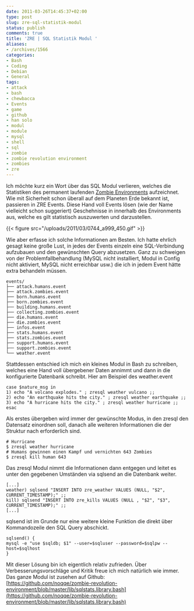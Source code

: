 ```yaml
---
date: 2011-03-26T14:45:37+02:00
type: post
slug: zre-sql-statistik-modul
status: publish
comments: true
title: 'ZRE | SQL Statistik Modul '
aliases:
- /archives/1566
categories:
- Bash
- Coding
- Debian
- General
tags:
- attack
- bash
- chewbacca
- Events
- game
- github
- han solo
- modul
- module
- mysql
- shell
- sql
- zombie
- zombie revolution environment
- zombies
- zre
---
```


Ich möchte kurz ein Wort über das SQL Modul verlieren, welches die Statistiken des permanent laufenden [Zombie Environments](http://zombies.n0q.org) aufzeichnet. Wie mit Sicherheit schon überall auf dem Planeten Erde bekannt ist, passieren in ZRE Events. Diese Hand voll Events lösen (wie der Name vielleicht schon suggeriert) Geschehnisse in innerhalb des Environments aus, welche es gilt statistisch auszuwerten und darzustellen.

{{< figure src="/uploads/2011/03/0744_a999_450.gif" >}}

Wie aber erfasse ich solche Informationen am Besten. Ich hatte ehrlich gesagt keine große Lust, in jedes der Events einzeln eine SQL-Verbindung aufzubauen und den gewünschten Query abzusetzen. Ganz zu schweigen von der Problemfallbehandlung (MySQL nicht installiert, Modul in Config nicht aktiviert, MySQL nicht erreichbar usw.) die ich in jedem Event hätte extra behandeln müssen.


    events/
    ├── attack.humans.event
    ├── attack.zombies.event
    ├── born.humans.event
    ├── born.zombies.event
    ├── building.humans.event
    ├── collecting.zombies.event
    ├── die.humans.event
    ├── die.zombies.event
    ├── infos.event
    ├── stats.humans.event
    ├── stats.zombies.event
    ├── support.humans.event
    ├── support.zombies.event
    └── weather.event


Stattdessen entschied ich mich ein kleines Modul in Bash zu schreiben, welches eine Hand voll übergebener Daten annimmt und dann in die konfigurierte Datenbank schreibt.  Hier am Beispiel des weather.event

```
case $nature_msg in
1) echo "A volcano explodes." ; zresql weather vulcano ;;
2) echo "An earthquake hits the city." ; zresql weather earthquake ;;
3) echo "A hurricane hits the city." ; zresql weather hurricane ;;
esac
```


Als erstes übergeben wird immer der gewünschte Modus, in den zresql den Datensatz einordnen soll, danach alle weiteren Informationen die der Struktur nach erforderlich sind.

```
# Hurricane
$ zresql weather hurricane
# Humans gewinnen einen Kampf und vernichten 643 Zombies
$ zresql kill human 643
```


Das zresql Modul nimmt die Informationen dann entgegen und leitet es unter den gegebenen Umständen via sqlsend an die Datenbank weiter.

```
[...]
weather) sqlsend "INSERT INTO zre_weather VALUES (NULL, "$2", CURRENT_TIMESTAMP);" ;;
kill) sqlsend "INSERT INTO zre_kills VALUES (NULL , "$2", "$3", CURRENT_TIMESTAMP);" ;;
[...]
```


sqlsend ist im Grunde nur eine weitere kleine Funktion die direkt über Kommandozeile den SQL Query abschickt.

```
sqlsend() {
mysql -e "use $sqldb; $1" --user=$sqluser --password=$sqlpw --host=$sqlhost
}
```


Mit dieser Lösung bin ich eigentlich relativ zufrieden. Über Verbesserungsvorschläge und Kritik freue ich mich natürlich wie immer. Das ganze Modul ist zusehen auf Github:  [https://github.com/noqqe/zombie-revolution-environment/blob/master/lib/sqlstats.library.bash](https://github.com/noqqe/zombie-revolution-environment/blob/master/lib/sqlstats.library.bash)
